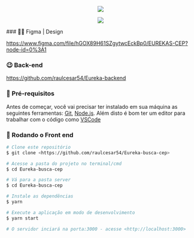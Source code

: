 
<p align="center">
  <img src="https://user-images.githubusercontent.com/50491912/119208976-bcb9c600-ba7a-11eb-82b6-258e8a811b50.png">
</p>
<p align="center">
  <img src="https://user-images.githubusercontent.com/50491912/119209023-f094eb80-ba7a-11eb-9f3e-90baac308483.jpg">
</p>
### 🎉🎉 Figma | Design

https://www.figma.com/file/hGOX89H61SZgytwcEckBp0/EUREKAS-CEP?node-id=0%3A1

### 😉 Back-end 

https://github.com/raulcesar54/Eureka-backend

### 🙌 Pré-requisitos

Antes de começar, você vai precisar ter instalado em sua máquina as seguintes ferramentas:
[Git](https://git-scm.com), [Node.js](https://nodejs.org/en/). 
Além disto é bom ter um editor para trabalhar com o código como [VSCode](https://code.visualstudio.com/)

### 🎲 Rodando o Front end
```bash
# Clone este repositório
$ git clone <https://github.com/raulcesar54/Eureka-busca-cep>

# Acesse a pasta do projeto no terminal/cmd
$ cd Eureka-busca-cep

# Vá para a pasta server
$ cd Eureka-busca-cep

# Instale as dependências
$ yarn

# Execute a aplicação em modo de desenvolvimento
$ yarn start

# O servidor inciará na porta:3000 - acesse <http://localhost:3000>
```
